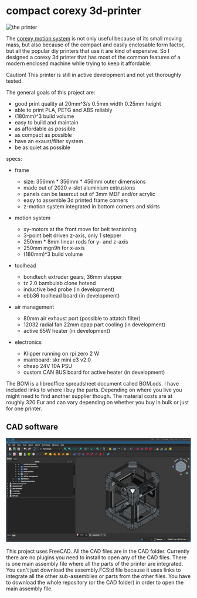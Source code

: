 # compact corexy 3d-printer

<img src="images/real-front.png" alt="the printer" width="300"/>

The [corexy motion system](https://corexy.com/) is not only useful because of its small
moving mass, but also because of the compact and easily enclosable form factor,
but all the popular diy printers that use it are kind of expensive.
So I designed a corexy 3d printer that has most of the common features of a modern enclosed
machine while trying to keep it affordable.

Caution! This printer is still in active development and not yet thoroughly tested.

The general goals of this project are:
- good print quality at 20mm^3/s 0.5mm width 0.25mm height
- able to print PLA, PETG and ABS reliably
- (180mm)^3 build volume
- easy to build and maintain
- as affordable as possible
- as compact as possible
- have an exaust/filter system
- be as quiet as possible

specs:
- frame
    - size: 356mm * 356mm * 456mm outer dimensions
    - made out of 2020 v-slot aluminium extrusions
    - panels can be lasercut out of 3mm MDF and/or acrylic
    - easy to assemble 3d printed frame corners
    - z-motion system integrated in bottom corners and skirts

- motion system
    - xy-motors at the front move for belt tesnioning
    - 3-point belt driven z-axis, only 1 stepper
    - 250mm * 8mm linear rods for y- and z-axis
    - 250mm mgn9h for x-axis
    - (180mm)^3 build volume

- toolhead
    - bondtech extruder gears, 36mm stepper
    - tz 2.0 bambulab clone hotend
    - inductive bed probe                                   (in development)
    - ebb36 toolhead board                                  (in development)

- air management
    - 80mm air exhaust port (possible to attatch filter)
    - 12032 radial fan 22mm cpap part cooling               (in development)
    - active 65W heater                                     (in development)

- electronics
    - Klipper running on rpi zero 2 W
    - mainboard: skr mini e3 v2.0
    - cheap 24V 10A PSU
    - custom CAN BUS board for active heater                (in development)

The BOM is a libreoffice spreadsheet document called BOM.ods.
I have included links to where i buy the parts. Depending on where you live you might
need to find another supplier though. The material costs are at roughly 320 Eur and can vary
depending on whether you buy in bulk or just for one printer.

## CAD software

<img src="images/CAD.png" alt="a cad view of the printer" width="600"/>

This project uses FreeCAD. All the CAD files are in the CAD folder.
Currently there are no plugins you need to install to open any of the CAD files.
There is one main assembly file where all the parts of the printer are integrated.
You can't just download the assembly.FCStd file because it uses links to integrate all the other
sub-assemblies or parts from the other files. You have to download the whole repository (or the CAD folder)
in order to open the main assembly file.
